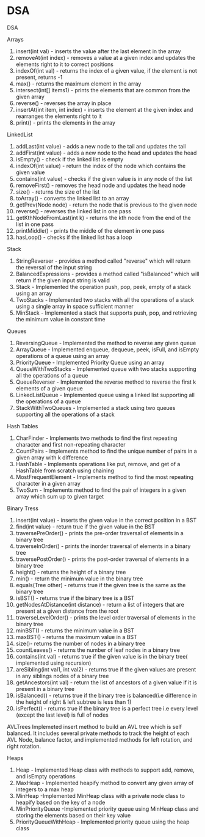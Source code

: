 # DSA

DSA


Arrays
   1. insert(int val) - inserts the value after the last element in the array
   2. removeAt(int index) - removes a value at a given index and updates the elements right to it to correct positions
   3. indexOf(int val) - returns the index of a given value, if the element is not present, returns -1
   4. max() - returns the maximum element in the array
   5. intersect(int[] items1) - prints the elements that are common from the given array
   6. reverse() - reverses the array in place
   7. insertAt(int item, int index) - inserts the element at the given index and rearranges the elements right to it
   8. print() - prints the elements in the array


LinkedList
   1. addLast(int value) - adds a new node to the tail and updates the tail
   2. addFirst(int value) - adds a  new node to the head and updates the head
   3. isEmpty() - check if the linked list is empty
   4. indexOf(int value) - return the index of the node which contains the given value
   5. contains(int value) - checks if the given value is in any node of the list
   6. removeFirst() - removes the head node and updates the head node
   7. size() - returns the size of the list
   8. toArray() - converts the linked list to an array
   9. getPrev(Node node) - return the node that is previous to the given node
   10. reverse() - reverses the linked list in one pass
   11. getKthNodeFromLast(int k) - returns the kth node from the end of the list in one pass
   12. printMiddle() - prints the middle of the element in one pass
   13. hasLoop() - checks if the linked list has a loop


Stack
   1. StringReverser - provides a method called "reverse" which will return the reversal of the input string
   2. BalancedExpressions - provides a method called "isBalanced" which will return if the given input string is valid
   3. Stack  - Implemented the operation push, pop, peek, empty of  a stack using an array
   4. TwoStacks - Implemented two stacks with all the operations of a stack using a single array in space sufficient manner
   5. MinStack - Implemented a stack that supports push, pop, and retrieving the minimum value in constant time


Queues 
   1. ReversingQueue - Implemented the method to reverse any given queue
   2. ArrayQueue - Implemented enqueue, dequeue, peek, isFull, and isEmpty operations of a queue using an array
   3. PriorityQueue - Implemented  Priority Queue using an array
   4. QueueWithTwoStacks - Implemented queue with two stacks supporting all the operations of a queue
   5. QueueReverser - Implemented the reverse method to reverse the first k elements of a given queue
   6. LinkedListQueue - Implemented queue using a linked list supporting all the operations of a queue
   7. StackWithTwoQueues - Implemented a stack using two queues supporting all the operations of a stack


Hash Tables

   1. CharFinder - Implements two methods to find the first repeating character and first non-repeating character
   2. CountPairs - Implements method to find the unique number of pairs in a given array with k difference
   3. HashTable - Implements operations like put, remove, and get of a HashTable from scratch using chaining
   4. MostFrequentElement - Implements method to find the most repeating character in a given array
   5. TwoSum - Implements method to find the pair of integers in a given array which sum up to given target


Binary Tress

   1. insert(int value) - inserts the given value in the correct position in a BST
   2. find(int value)  - return true if the given value in the BST
   3. traversePreOrder() - prints the pre-order traversal of elements in a binary tree
   4. traverseInOrder() - prints the inorder traversal of elements in a binary tree
   5. traversePostOrder() - prints the post-order traversal of elements in a binary tree
   6. height() - returns the height of a binary tree
   7. min() - return the minimum value in the binary tree
   8. equals(Tree other) - returns true if the given tree is the same as the binary tree
   9. isBST() - returns true if the binary tree is a BST
   10. getNodesAtDistance(int distance) - return a list of integers that are present at a given distance from the root
   11. traverseLevelOrder() - prints the level order traversal of elements in the binary tree
   12. minBST() - returns the minimum value in a BST
   13. maxBST() - returns the maximum value in a BST
   14. size()- returns the number of nodes in a binary tree
   15. countLeaves() - returns the number of leaf nodes in a binary tree
   16. contains(int val) - returns true if the given value is in the binary tree( implemented using recursion)
   17. areSibling(int val1, int val2) - returns true if the given values are present in any siblings nodes of a binary tree
   18. getAncestors(int val) - return the list of ancestors of a given value if it is present in a binary tree
   19. isBalanced() - returns true if the binary tree is balanced(i.e difference in the height of right & left subtree is less than 1)
   20. isPerfect() - returns true if the binary tree is a perfect tree i.e every level (except the last level) is full of nodes

AVLTrees
    Implemeted insert method to build an AVL tree which is self balanced. It includes several private methods to track the height of each AVL Node, 
balance factor, and implemented methods for left rotation, and right rotation.

Heaps

   1. Heap - Implemented Heap class with methods to support add, remove, and isEmpty operations
   2. MaxHeap - Implemented heapify method to convert any given array of integers to a max heap
   3. MinHeap -Implemented MinHeap class with a private node class to heapify based on the key of a node
   4. MinPriorityQueue -Implemented priority queue using MinHeap class and storing the elements based on their key value
   5. PriorityQueueWithHeap - Implemented priority queue using the heap class

